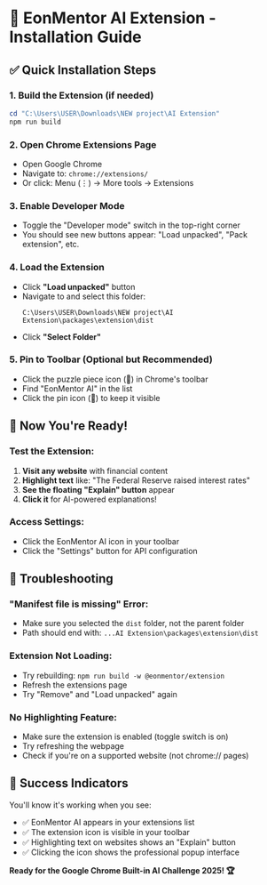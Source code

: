 # 🚀 EonMentor AI Extension - Installation Guide

## ✅ **Quick Installation Steps**

### 1. **Build the Extension** (if needed)
```powershell
cd "C:\Users\USER\Downloads\NEW project\AI Extension"
npm run build
```

### 2. **Open Chrome Extensions Page**
- Open Google Chrome
- Navigate to: `chrome://extensions/`
- Or click: Menu (⋮) → More tools → Extensions

### 3. **Enable Developer Mode**
- Toggle the "Developer mode" switch in the top-right corner
- You should see new buttons appear: "Load unpacked", "Pack extension", etc.

### 4. **Load the Extension**
- Click **"Load unpacked"** button
- Navigate to and select this folder:
  ```
  C:\Users\USER\Downloads\NEW project\AI Extension\packages\extension\dist
  ```
- Click **"Select Folder"**

### 5. **Pin to Toolbar** (Optional but Recommended)
- Click the puzzle piece icon (🧩) in Chrome's toolbar
- Find "EonMentor AI" in the list
- Click the pin icon (📌) to keep it visible

## 🎯 **Now You're Ready!**

### **Test the Extension:**
1. **Visit any website** with financial content
2. **Highlight text** like: "The Federal Reserve raised interest rates"
3. **See the floating "Explain" button** appear
4. **Click it** for AI-powered explanations!

### **Access Settings:**
- Click the EonMentor AI icon in your toolbar
- Click the "Settings" button for API configuration

## 🔧 **Troubleshooting**

### **"Manifest file is missing" Error:**
- Make sure you selected the `dist` folder, not the parent folder
- Path should end with: `...AI Extension\packages\extension\dist`

### **Extension Not Loading:**
- Try rebuilding: `npm run build -w @eonmentor/extension`
- Refresh the extensions page
- Try "Remove" and "Load unpacked" again

### **No Highlighting Feature:**
- Make sure the extension is enabled (toggle switch is on)
- Try refreshing the webpage
- Check if you're on a supported website (not chrome:// pages)

## 🎉 **Success Indicators**

You'll know it's working when you see:
- ✅ EonMentor AI appears in your extensions list
- ✅ The extension icon is visible in your toolbar
- ✅ Highlighting text on websites shows an "Explain" button
- ✅ Clicking the icon shows the professional popup interface

**Ready for the Google Chrome Built-in AI Challenge 2025! 🏆**